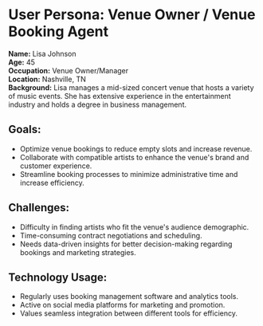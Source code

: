 # User Persona: Venue Owner / Venue Booking Agent

**Name:** Lisa Johnson  
**Age:** 45  
**Occupation:** Venue Owner/Manager  
**Location:** Nashville, TN  
**Background:** Lisa manages a mid-sized concert venue that hosts a variety of music events. She has extensive experience in the entertainment industry and holds a degree in business management.  

## Goals:
- Optimize venue bookings to reduce empty slots and increase revenue.
- Collaborate with compatible artists to enhance the venue's brand and customer experience.
- Streamline booking processes to minimize administrative time and increase efficiency.

## Challenges:
- Difficulty in finding artists who fit the venue's audience demographic.
- Time-consuming contract negotiations and scheduling.
- Needs data-driven insights for better decision-making regarding bookings and marketing strategies.

## Technology Usage:
- Regularly uses booking management software and analytics tools.
- Active on social media platforms for marketing and promotion.
- Values seamless integration between different tools for efficiency.